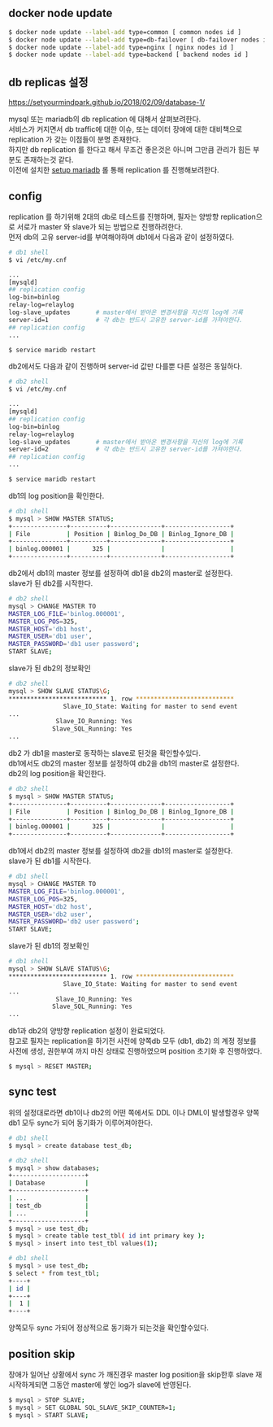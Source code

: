 
## docker node update
``` bash
$ docker node update --label-add type=common [ common nodes id ]
$ docker node update --label-add type=db-failover [ db-failover nodes id ]
$ docker node update --label-add type=nginx [ nginx nodes id ]
$ docker node update --label-add type=backend [ backend nodes id ]
```


## db replicas 설정 
https://setyourmindpark.github.io/2018/02/09/database-1/   

mysql 또는 mariadb의 db replication 에 대해서 살펴보려한다.  
서비스가 커지면서 db traffic에 대한 이슈, 또는 데이터 장애에 대한 대비책으로 replication 가 갖는 이점들이 분명 존재한다.  
하지만 db replication 를 한다고 해서 무조건 좋은것은 아니며 그만큼 관리가 힘든 부분도 존재하는것 같다.  
이전에 설치한 [setup mariadb](https://setyourmindpark.github.io/2018/02/02/database/) 롤 통해 replication 를 진행해보려한다.  

## config
replication 를 하기위해 2대의 db로 테스트를 진행하며, 필자는 양방향 replication으로 서로가 master 와 slave가 되는 방법으로 진행하려한다.  
먼저 db의 고유 server-id를 부여해야하며 db1에서 다음과 같이 설정하였다.  
``` bash
# db1 shell
$ vi /etc/my.cnf

...
[mysqld]
## replication config
log-bin=binlog
relay-log=relaylog
log-slave_updates       # master에서 받아온 변경사항을 자신의 log에 기록
server-id=1             # 각 db는 반드시 고유한 server-id를 가져야한다.  
## replication config
...

$ service maridb restart
```

db2에서도 다음과 같이 진행하며 server-id 값만 다를뿐 다른 설정은 동일하다.  
``` bash
# db2 shell
$ vi /etc/my.cnf

...
[mysqld]
## replication config
log-bin=binlog
relay-log=relaylog
log-slave_updates       # master에서 받아온 변경사항을 자신의 log에 기록
server-id=2             # 각 db는 반드시 고유한 server-id를 가져야한다.  
## replication config
...

$ service maridb restart
```
db1의 log position을 확인한다.  
``` bash
# db1 shell
$ mysql > SHOW MASTER STATUS;
+---------------+----------+--------------+------------------+
| File          | Position | Binlog_Do_DB | Binlog_Ignore_DB |
+---------------+----------+--------------+------------------+
| binlog.000001 |      325 |              |                  |
+---------------+----------+--------------+------------------+
```

db2에서 db1의 master 정보를 설정하여 db1을 db2의 master로 설정한다.  
slave가 된 db2를 시작한다.  
``` bash
# db2 shell
mysql > CHANGE MASTER TO
MASTER_LOG_FILE='binlog.000001',
MASTER_LOG_POS=325,
MASTER_HOST='db1 host',
MASTER_USER='db1 user',
MASTER_PASSWORD='db1 user password';
START SLAVE;
```
slave가 된 db2의 정보확인 
``` bash
# db2 shell
mysql > SHOW SLAVE STATUS\G;
*************************** 1. row ***************************
               Slave_IO_State: Waiting for master to send event
...                  
             Slave_IO_Running: Yes
            Slave_SQL_Running: Yes
...
```
db2 가 db1을 master로 동작하는 slave로 된것을 확인할수있다.  
db1에서도 db2의 master 정보를 설정하여 db2을 db1의 master로 설정한다.  
db2의 log position을 확인한다.  
``` bash
# db2 shell
$ mysql > SHOW MASTER STATUS;
+---------------+----------+--------------+------------------+
| File          | Position | Binlog_Do_DB | Binlog_Ignore_DB |
+---------------+----------+--------------+------------------+
| binlog.000001 |      325 |              |                  |
+---------------+----------+--------------+------------------+
```

db1에서 db2의 master 정보를 설정하여 db2을 db1의 master로 설정한다.  
slave가 된 db1를 시작한다.  
``` bash
# db1 shell
mysql > CHANGE MASTER TO
MASTER_LOG_FILE='binlog.000001',
MASTER_LOG_POS=325,
MASTER_HOST='db2 host',
MASTER_USER='db2 user',
MASTER_PASSWORD='db2 user password';
START SLAVE;
```
slave가 된 db1의 정보확인 
``` bash
# db1 shell
mysql > SHOW SLAVE STATUS\G;
*************************** 1. row ***************************
               Slave_IO_State: Waiting for master to send event
...                  
             Slave_IO_Running: Yes
            Slave_SQL_Running: Yes
...
```
db1과 db2의 양방향 replication 설정이 완료되었다.  
참고로 필자는 replication을 하기전 사전에 양쪽db 모두 (db1, db2) 의 계정 정보를 사전에 생성, 권한부여 까지 마친 상태로 진행하였으며 position 초기화 후 진행하였다.   
``` bash
$ mysql > RESET MASTER;
```


## sync test
위의 설정대로라면 db1이나 db2의 어떤 쪽에서도 DDL 이나 DML이 발생할경우 양쪽db1 모두 sync가 되어 동기화가 이루어져야한다.  
``` bash
# db1 shell
$ mysql > create database test_db;

# db2 shell
$ mysql > show databases;
+--------------------+
| Database           |
+--------------------+
| ...                |
| test_db            |
| ...                |
+--------------------+
$ mysql > use test_db;
$ mysql > create table test_tbl( id int primary key );
$ mysql > insert into test_tbl values(1);

# db1 shell
$ mysql > use test_db;
$ select * from test_tbl;
+----+
| id |
+----+
|  1 |
+----+
```
양쪽모두 sync 가되어 정상적으로 동기화가 되는것을 확인할수있다.  

## position skip
장애가 일어난 상황에서 sync 가 깨진경우 master log position을 skip한후 slave 재시작하게되면 그동안 master에 쌓인 log가 slave에 반영된다.  
``` bash
$ mysql > STOP SLAVE;
$ mysql > SET GLOBAL SQL_SLAVE_SKIP_COUNTER=1;
$ mysql > START SLAVE;
```